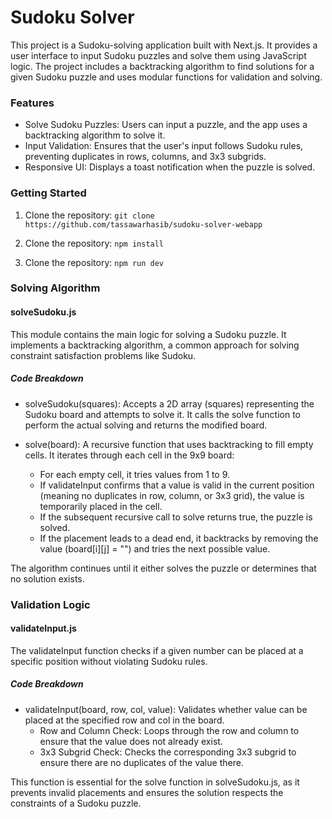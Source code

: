 # Sudoku Solver

This project is a Sudoku-solving application built with Next.js. It provides a user interface to input Sudoku puzzles and solve them using JavaScript logic. The project includes a backtracking algorithm to find solutions for a given Sudoku puzzle and uses modular functions for validation and solving.

### Features

-   Solve Sudoku Puzzles: Users can input a puzzle, and the app uses a backtracking algorithm to solve it.
-   Input Validation: Ensures that the user's input follows Sudoku rules, preventing duplicates in rows, columns, and 3x3 subgrids.
-   Responsive UI: Displays a toast notification when the puzzle is solved.

### Getting Started

1. Clone the repository:
   `git clone https://github.com/tassawarhasib/sudoku-solver-webapp`

2. Clone the repository:
   `npm install`

3. Clone the repository:
   `npm run dev`

### Solving Algorithm

#### solveSudoku.js

This module contains the main logic for solving a Sudoku puzzle. It implements a backtracking algorithm, a common approach for solving constraint satisfaction problems like Sudoku.

##### Code Breakdown

-   solveSudoku(squares): Accepts a 2D array (squares) representing the Sudoku board and attempts to solve it. It calls the solve function to perform the actual solving and returns the modified board.

-   solve(board): A recursive function that uses backtracking to fill empty cells. It iterates through each cell in the 9x9 board:

    -   For each empty cell, it tries values from 1 to 9.
    -   If validateInput confirms that a value is valid in the current position (meaning no duplicates in row, column, or 3x3 grid), the value is temporarily placed in the cell.
    -   If the subsequent recursive call to solve returns true, the puzzle is solved.
    -   If the placement leads to a dead end, it backtracks by removing the value (board[i][j] = "") and tries the next possible value.

The algorithm continues until it either solves the puzzle or determines that no solution exists.

### Validation Logic

#### validateInput.js

The validateInput function checks if a given number can be placed at a specific position without violating Sudoku rules.

##### Code Breakdown

-   validateInput(board, row, col, value): Validates whether value can be placed at the specified row and col in the board.
    -   Row and Column Check: Loops through the row and column to ensure that the value does not already exist.
    -   3x3 Subgrid Check: Checks the corresponding 3x3 subgrid to ensure there are no duplicates of the value there.

This function is essential for the solve function in solveSudoku.js, as it prevents invalid placements and ensures the solution respects the constraints of a Sudoku puzzle.
